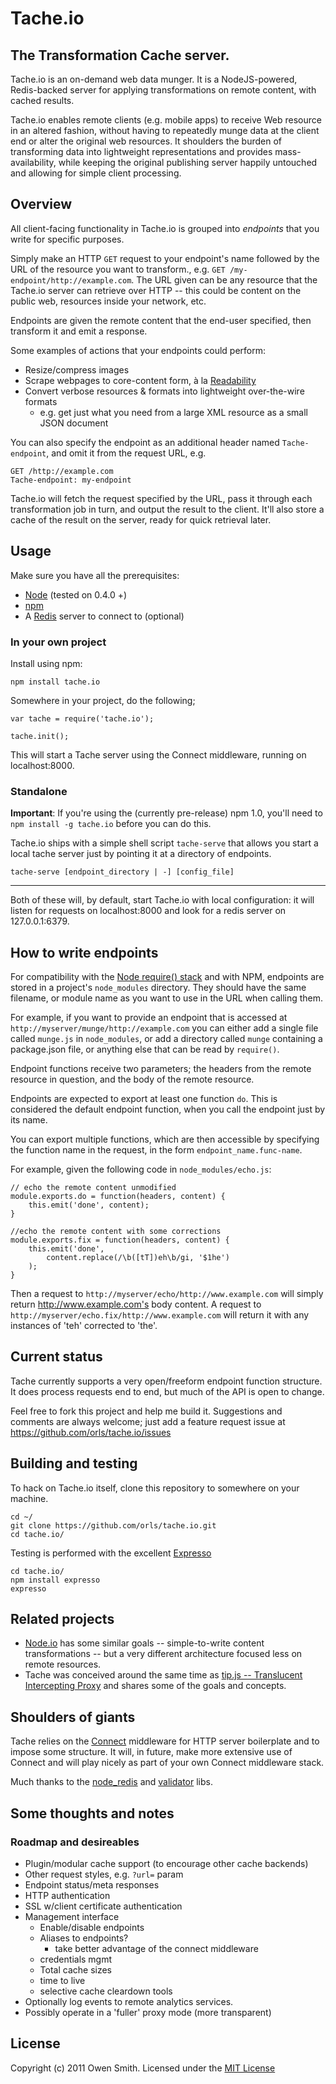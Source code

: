 # Tache.io
## The Transformation Cache server.

Tache.io is an on-demand web data munger. It is a NodeJS-powered, Redis-backed server for applying transformations on remote content, with cached results.

Tache.io enables remote clients (e.g. mobile apps) to receive Web resource in an altered fashion, without having to repeatedly munge data at the client end or alter the original web resources. It shoulders the burden of transforming data into lightweight representations and provides mass-availability, while keeping the original publishing server happily untouched and allowing for simple client processing.

## Overview

All client-facing functionality in Tache.io is grouped into *endpoints* that you write for specific purposes.

Simply make an HTTP `GET` request to your endpoint's name followed by the URL of the resource you want to transform., e.g. `GET /my-endpoint/http://example.com`. The URL given can be any resource that the Tache.io server can retrieve over HTTP -- this could be content on the public web, resources inside your network, etc.

Endpoints are given the remote content that the end-user specified, then transform it and emit a response.

Some examples of actions that your endpoints could perform:

* Resize/compress images
* Scrape webpages to core-content form, à la [Readability](http://code.google.com/p/arc90labs-readability/)
* Convert verbose resources & formats into lightweight over-the-wire formats
    * e.g. get just what you need from a large XML resource as a small JSON document

You can also specify the endpoint as an additional header named `Tache-endpoint`, and omit it from the request URL, e.g.

    GET /http://example.com
    Tache-endpoint: my-endpoint

Tache.io will fetch the request specified by the URL, pass it through each transformation job in turn, and output the result to the client. It'll also store a cache of the result on the server, ready for quick retrieval later.

## Usage

Make sure you have all the prerequisites:

* [Node](http://nodejs.org/) (tested on 0.4.0 +)
* [npm](http://npmjs.org/)
* A [Redis](http://redis.io/) server to connect to (optional)


### In your own project

Install using npm:

    npm install tache.io

Somewhere in your project, do the following;

    var tache = require('tache.io');
    
    tache.init();

This will start a Tache server using the Connect middleware, running on localhost:8000.

### Standalone

__Important__: If you're using the (currently pre-release) npm 1.0, you'll need to `npm install -g tache.io` before you can do this.

Tache.io ships with a simple shell script `tache-serve` that allows you start a local tache server just by pointing it at a directory of endpoints.

    tache-serve [endpoint_directory | -] [config_file]

---

Both of these will, by default, start Tache.io with local configuration: it will listen for requests on localhost:8000 and look for a redis server on 127.0.0.1:6379.

## How to write endpoints

For compatibility with the [Node require() stack](http://nodejs.org/docs/v0.4.5/api/modules.html#modules) and with NPM, endpoints are stored in a project's `node_modules` directory. They should have the same filename, or module name as you want to use in the URL when calling them.

For example, if you want to provide an endpoint that is accessed at `http://myserver/munge/http://example.com` you can either add a single file called `munge.js` in `node_modules`, or add a directory called `munge` containing a package.json file, or anything else that can be read by `require()`.

Endpoint functions receive two parameters; the headers from the remote resource in question, and the body of the remote resource.

Endpoints are expected to export at least one function `do`. This is considered the default endpoint function, when you call the endpoint just by its name.

You can export multiple functions, which are then accessible by specifying the function name in the request, in the form `endpoint_name.func-name`.

For example, given the following code in `node_modules/echo.js`:

    // echo the remote content unmodified
    module.exports.do = function(headers, content) {
        this.emit('done', content);
    }
    
    //echo the remote content with some corrections
    module.exports.fix = function(headers, content) {
        this.emit('done',
            content.replace(/\b([tT])eh\b/gi, '$1he')
        );
    }

Then a request to `http://myserver/echo/http://www.example.com` will simply return http://www.example.com's body content. A request to `http://myserver/echo.fix/http://www.example.com` will return it with any instances of 'teh' corrected to 'the'.

## Current status

Tache currently supports a very open/freeform endpoint function structure. It does process requests end to end, but much of the API is open to change.

Feel free to fork this project and help me build it. Suggestions and comments are always welcome; just add a feature request issue at https://github.com/orls/tache.io/issues

## Building and testing

To hack on Tache.io itself, clone this repository to somewhere on your machine.

    cd ~/
    git clone https://github.com/orls/tache.io.git
    cd tache.io/

Testing is performed with the excellent [Expresso](http://visionmedia.github.com/expresso/)

    cd tache.io/
    npm install expresso
    expresso

## Related projects

* [Node.io](http://node.io/) has some similar goals -- simple-to-write content transformations -- but a very different architecture focused less on remote resources.
* Tache was conceived around the same time as [tip.js -- Translucent Intercepting Proxy](http://blog.lagentz.com/nodejs/translucent-intercepting-proxy-built-with-nodejs-tip-js/) and shares some of the goals and concepts.

## Shoulders of giants

Tache relies on the [Connect](http://senchalabs.github.com/connect/) middleware for HTTP server boilerplate and to impose some structure. It will, in future, make more extensive use of Connect  and will play nicely as part of your own Connect middleware stack.

Much thanks to the [node_redis](https://github.com/mranney/node_redis/) and [validator](https://github.com/chriso/node-validator) libs.

## Some thoughts and notes

### Roadmap and desireables

* Plugin/modular cache support (to encourage other cache backends)
* Other request styles, e.g. `?url=` param
* Endpoint status/meta responses
* HTTP authentication
* SSL w/client certificate authentication
* Management interface
    * Enable/disable endpoints
    * Aliases to endpoints?
        * take better advantage of the connect middleware
    * credentials mgmt
    * Total cache sizes
    * time to live
    * selective cache cleardown tools
* Optionally log events to remote analytics services.
* Possibly operate in a 'fuller' proxy mode (more transparent)


## License

Copyright (c) 2011 Owen Smith. Licensed under the [MIT License](http://www.opensource.org/licenses/mit-license.php)